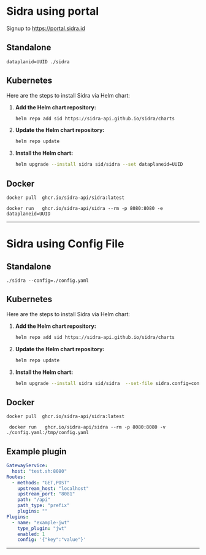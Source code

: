 # Sidra using portal

Signup to https://portal.sidra.id

## Standalone
```
dataplanid=UUID ./sidra
```

## Kubernetes

Here are the steps to install Sidra via Helm chart:

1. **Add the Helm chart repository:**

    ```bash
    helm repo add sid https://sidra-api.github.io/sidra/charts
    ```

2. **Update the Helm chart repository:**

    ```bash
    helm repo update
    ```

3. **Install the Helm chart:**

    ```bash
    helm upgrade --install sidra sid/sidra --set dataplaneid=UUID
    ```

## Docker

``` docker pull  ghcr.io/sidra-api/sidra:latest ```

``` docker run   ghcr.io/sidra-api/sidra --rm -p 8080:8080 -e dataplaneid=UUID ```

---

# Sidra using Config File

## Standalone
```
./sidra --config=./config.yaml
```

## Kubernetes

Here are the steps to install Sidra via Helm chart:

1. **Add the Helm chart repository:**

    ```bash
    helm repo add sid https://sidra-api.github.io/sidra/charts
    ```

2. **Update the Helm chart repository:**

    ```bash
    helm repo update
    ```

3. **Install the Helm chart:**

    ```bash
    helm upgrade --install sidra sid/sidra  --set-file sidra.config=config.yaml
    ```

## Docker

``` docker pull  ghcr.io/sidra-api/sidra:latest ```

``` docker run   ghcr.io/sidra-api/sidra --rm -p 8080:8080 -v ./config.yaml:/tmp/config.yaml```

## Example plugin

```yaml
GatewayService:
  host: "test.sh:8080"
Routes:
  - methods: "GET,POST"
    upstream_host: "localhost"
    upstream_port: "8081"
    path: "/api"
    path_type: "prefix"
    plugins: ""
Plugins:
  - name: "example-jwt"
    type_plugin: "jwt"
    enabled: 1
    config: '{"key":"value"}'

```

---

